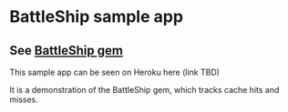 # BattleShip sample app

## See [BattleShip gem](https://github.com/DavidRagone/BattleShip)

This sample app can be seen on Heroku here (link TBD)

It is a demonstration of the BattleShip gem, which tracks cache hits and misses.
